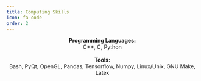 ```yaml
---
title: Computing Skills
icon: fa-code
order: 2
---
```


<!-- <a href="#" class="image featured"><img src="assets/images/pic08.jpg" alt="" /></a> -->
<div style="text-align: center">
    <span style="font-weight: bold">Programming Languages: </span> <br> C++, C, Python
</div>
<div><br></div>
<div style="text-align: center">
    <span style="font-weight: bold">Tools: </span> <br>Bash, PyQt, OpenGL, Pandas, Tensorflow, Numpy, Linux/Unix, GNU Make, Latex
</div>
